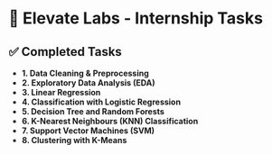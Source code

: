 # 🧪 Elevate Labs - Internship Tasks

## ✅ Completed Tasks

- **1. Data Cleaning & Preprocessing**
- **2. Exploratory Data Analysis (EDA)**
- **3. Linear Regression**
- **4. Classification with Logistic Regression**
- **5. Decision Tree and Random Forests**
- **6. K-Nearest Neighbours (KNN) Classification**
- **7. Support Vector Machines (SVM)**
- **8. Clustering with K-Means**
